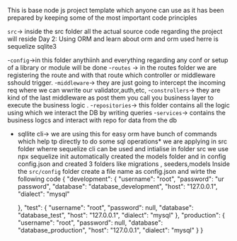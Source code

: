 This is base node js project template which anyone can use as it has been prepared by keeping some of the most important code principles

`src`-> inside the src folder all the actual source code regarding the project will reside
Day 2: Using ORM and learn about orm and orm used herre is sequelize sqlite3

-`config`->in this folder anythiinh and everything regarding any conf or setup of a library or module will be done 
-`routes` -> in the routes folder we are registering the route and with that route which controller or middleware sshould trigger.
-`middleware`-> they are just going to intercept the incoming req where we can wwrite our validator,auth,etc,
-`constrollers`-> they are kind of the last middleware as post them you call you business layer to execute the business logic .
-`repositories`-> this folder contains all the logic using which we interact the  DB by writing queries
-`services`-> contains the business logcs and interact with repo for data from the db
 
 
* sqllite cli-> we are using this for easy orm have bunch of commands which help tp directly to do some sql operations*  we are applying in src folder wherre sequelize cli can be used and intialise in folder src we use npx sequelize init  automatically created the models folder and in config config.json
and created 3 folders like migrations , seeders,models 
Inside the `src/config` folder create a file name as config.json and  wirte the following code 
{
  "development": {
    "username": "root",
    "password": "ur password",
    "database": "database_development",
    "host": "127.0.0.1",
    "dialect": "mysql"
    
  },
  "test": {
    "username": "root",
    "password": null,
    "database": "database_test",
    "host": "127.0.0.1",
    "dialect": "mysql"
  },
  "production": {
    "username": "root",
    "password": null,
    "database": "database_production",
    "host": "127.0.0.1",
    "dialect": "mysql"
  }
}
